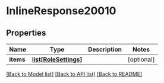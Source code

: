 # InlineResponse20010

## Properties
Name | Type | Description | Notes
------------ | ------------- | ------------- | -------------
**items** | [**list[RoleSettings]**](RoleSettings.md) |  | [optional] 

[[Back to Model list]](../README.md#documentation-for-models) [[Back to API list]](../README.md#documentation-for-api-endpoints) [[Back to README]](../README.md)


